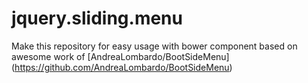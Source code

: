 # jquery.sliding.menu
Make this repository for easy usage with bower component based on awesome work of [AndreaLombardo/BootSideMenu] (https://github.com/AndreaLombardo/BootSideMenu)

